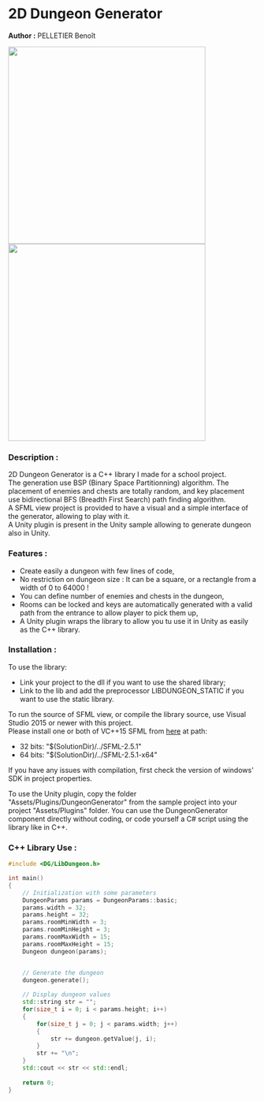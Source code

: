 # 2D Dungeon Generator

<b>Author :</b> PELLETIER Benoît

<img src="images/screen_sfml_view.png?raw=true" width="400"></img>
<img src="images/screen_unity_plugin.png?raw=true" width="400"></img>

### Description :
2D Dungeon Generator is a C++ library I made for a school project. <br>
The generation use BSP (Binary Space Partitionning) algorithm. 
The placement of enemies and chests are totally random, and key placement use bidirectional BFS (Breadth First Search) path finding algorithm.<br>
A SFML view project is provided to have a visual and a simple interface of the generator, allowing to play with it.<br>
A Unity plugin is present in the Unity sample allowing to generate dungeon also in Unity.

### Features :
- Create easily a dungeon with few lines of code,
- No restriction on dungeon size : It can be a square, or a rectangle from a width of 0 to 64000 !
- You can define number of enemies and chests in the dungeon,
- Rooms can be locked and keys are automatically generated with a valid path from the entrance to allow player to pick them up,
- A Unity plugin wraps the library to allow you tu use it in Unity as easily as the C++ library.

### Installation :
To use the library:
- Link your project to the dll if you want to use the shared library;
- Link to the lib and add the preprocessor LIBDUNGEON_STATIC if you want to use the static library.

To run the source of SFML view, or compile the library source, use Visual Studio 2015 or newer with this project. <br>
Please install one or both of VC++15 SFML from [here](https://www.sfml-dev.org/download/sfml/2.5.1/index-fr.php) at path:
- 32 bits: "$(SolutionDir)/../SFML-2.5.1"
- 64 bits: "$(SolutionDir)/../SFML-2.5.1-x64"

If you have any issues with compilation, first check the version of windows' SDK in project properties. <br>

To use the Unity plugin, copy the folder "Assets/Plugins/DungeonGenerator" from the sample project into your project "Assets/Plugins" folder.
You can use the DungeonGenerator component directly without coding, or code yourself a C# script using the library like in C++. 


### C++ Library Use :
```cpp
#include <DG/LibDungeon.h>

int main()
{
    // Initialization with some parameters
    DungeonParams params = DungeonParams::basic;
    params.width = 32;
    params.height = 32;
    params.roomMinWidth = 3;
    params.roomMinHeight = 3;
    params.roomMaxWidth = 15;
    params.roomMaxHeight = 15;
    Dungeon dungeon(params);


    // Generate the dungeon
    dungeon.generate();
  
    // Display dungeon values
    std::string str = "";
    for(size_t i = 0; i < params.height; i++)
    {
        for(size_t j = 0; j < params.width; j++)
        {
            str += dungeon.getValue(j, i);
        }
        str += "\n";
    }
    std::cout << str << std::endl;
  
    return 0;
}
```
